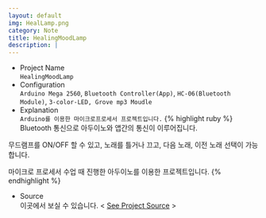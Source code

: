 ```yaml
---
layout: default
img: HealLamp.png
category: Note
title: HealingMoodLamp
description: |
---
```

- Project Name<br>
 `HealingMoodLamp`
- Configuration<br>
`Arduino Mega 2560`, `Bluetooth Controller(App)`, `HC-06(Bluetooth Module)`, `3-color-LED, Grove mp3 Moudle`
- Explanation<br>
`Arduino를 이용한 마이크로프로세서 프로젝트입니다.`
{% highlight ruby %}
Bluetooth 통신으로 아두이노와 앱간의 통신이 이루어집니다.

무드램프를 ON/OFF 할 수 있고, 노래를 틀거나 끄고, 다음 노래, 이전 노래 선택이 가능합니다.

마이크로 프로세서 수업 때 진행한 아두이노를 이용한 프로젝트입니다.
{% endhighlight %}
- Source<br>
이곳에서 보실 수 있습니다. < [See Project Source][source] >

[source]:https://github.com/parkjoohwan/PCodes/tree/master/HealingMoodLamp
